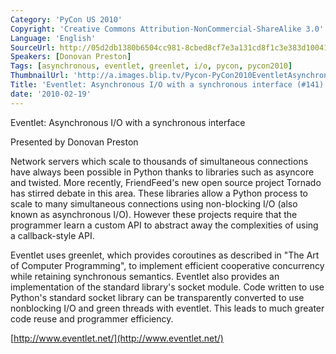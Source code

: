 ```yaml
---
Category: 'PyCon US 2010'
Copyright: 'Creative Commons Attribution-NonCommercial-ShareAlike 3.0'
Language: 'English'
SourceUrl: http://05d2db1380b6504cc981-8cbed8cf7e3a131cd8f1c3e383d10041.r93.cf2.rackcdn.com/pycon-us-2010/244_eventlet-asynchronous-i-o-with-a-synchronous-interface-141.m4v
Speakers: [Donovan Preston]
Tags: [asynchronous, eventlet, greenlet, i/o, pycon, pycon2010]
ThumbnailUrl: 'http://a.images.blip.tv/Pycon-PyCon2010EventletAsynchronousIOWithASynchronousInterface667-479.jpg'
Title: 'Eventlet: Asynchronous I/O with a synchronous interface (#141)'
date: '2010-02-19'
---
```

Eventlet: Asynchronous I/O with a synchronous interface

Presented by Donovan Preston

Network servers which scale to thousands of simultaneous connections have
always been possible in Python thanks to libraries such as asyncore and
twisted. More recently, FriendFeed's new open source project Tornado has
stirred debate in this area. These libraries allow a Python process to scale
to many simultaneous connections using non-blocking I/O (also known as
asynchronous I/O). However these projects require that the programmer learn a
custom API to abstract away the complexities of using a callback-style API.

Eventlet uses greenlet, which provides coroutines as described in "The Art of
Computer Programming", to implement efficient cooperative concurrency while
retaining synchronous semantics. Eventlet also provides an implementation of
the standard library's socket module. Code written to use Python's standard
socket library can be transparently converted to use nonblocking I/O and green
threads with eventlet. This leads to much greater code reuse and programmer
efficiency.

[http://www.eventlet.net/](http://www.eventlet.net/)
